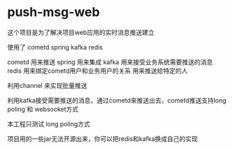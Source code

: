 # push-msg-web

这个项目是为了解决项目web应用的实时消息推送建立

使用了 cometd spring kafka redis

cometd 用来推送
spring 用来集成
kafka 用来接受业务系统需要推送的消息
redis 用来绑定cometd用户和业务用户的关系 用来推送给特定的人

利用channel 来实现批量推送

利用kafka接受需要推送的消息，通过cometd来推送出去，cometd推送支持long poling 和 websocket方式

本工程只测试 long poling方式

项目用的一些jar无法开源出来，你可以把redis和kafka换成自己的实现


